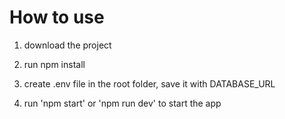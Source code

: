 # How to use

1. download the project
2. run npm install
3. create .env file in the root folder, save it with DATABASE_URL

4. run 'npm start' or 'npm run dev' to start the app
